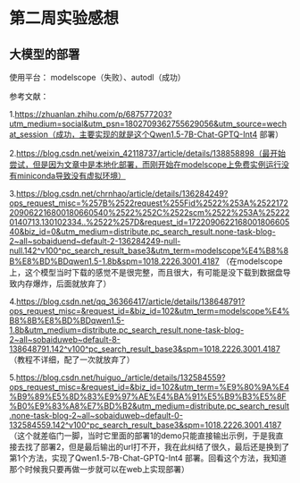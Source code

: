 # 第二周实验感想
## 大模型的部署

使用平台：
modelscope（失败）、autodl（成功）

参考文献：

1.https://zhuanlan.zhihu.com/p/687577203?utm_medium=social&utm_psn=1802709362755629056&utm_source=wechat_session（成功，主要实现的就是这个Qwen1.5-7B-Chat-GPTQ-Int4 部署）

2.https://blog.csdn.net/weixin_42118737/article/details/138858898（最开始尝试，但是因为文章中是本地化部署，而刚开始在modelscope上免费实例运行没有miniconda导致没有虚拟环境）

3.https://blog.csdn.net/chrnhao/article/details/136284249?ops_request_misc=%257B%2522request%255Fid%2522%253A%2522172209062216800180660540%2522%252C%2522scm%2522%253A%252220140713.130102334..%2522%257D&request_id=172209062216800180660540&biz_id=0&utm_medium=distribute.pc_search_result.none-task-blog-2~all~sobaiduend~default-2-136284249-null-null.142^v100^pc_search_result_base3&utm_term=modelscope%E4%B8%8B%E8%BD%BDqwen1.5-1.8b&spm=1018.2226.3001.4187
（在modelscope上，这个模型当时下载的感觉不是很完整，而且很大，有可能是没下载到数据盘导致内存爆炸，后面就放弃了）

4.https://blog.csdn.net/qq_36366417/article/details/138648791?ops_request_misc=&request_id=&biz_id=102&utm_term=modelscope%E4%B8%8B%E8%BD%BDqwen1.5-1.8b&utm_medium=distribute.pc_search_result.none-task-blog-2~all~sobaiduweb~default-8-138648791.142^v100^pc_search_result_base3&spm=1018.2226.3001.4187
（教程不详细，配了一次就放弃了）

5.https://blog.csdn.net/huiguo_/article/details/132584559?ops_request_misc=&request_id=&biz_id=102&utm_term=%E9%80%9A%E4%B9%89%E5%8D%83%E9%97%AE%E4%BA%91%E5%B9%B3%E5%8F%B0%E9%83%A8%E7%BD%B2&utm_medium=distribute.pc_search_result.none-task-blog-2~all~sobaiduweb~default-0-132584559.142^v100^pc_search_result_base3&spm=1018.2226.3001.4187
（这个就差临门一脚，当时它里面的部署1的demo只能直接输出示例，于是我直接去找了部署2，但是最后输出的url打不开，我在此纠结了很久，最后还是换到了第1个方法，实现了Qwen1.5-7B-Chat-GPTQ-Int4 部署。回看这个方法，我知道那个时候我只要再做一步就可以在web上实现部署）
